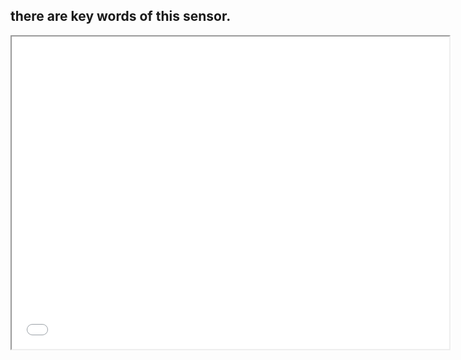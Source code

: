 ## there are key words of this sensor.
<iframe src="file:///home/geo/Documents/Github/Real_Time_Embedded_Team_Project/sensors/Voice/keyword.pdf" width="700" height="500"></iframe>


